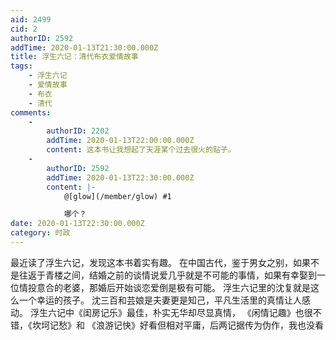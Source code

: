 ```yaml
---
aid: 2499
cid: 2
authorID: 2592
addTime: 2020-01-13T21:30:00.000Z
title: 浮生六记：清代布衣爱情故事
tags:
    - 浮生六记
    - 爱情故事
    - 布衣
    - 清代
comments:
    -
        authorID: 2202
        addTime: 2020-01-13T22:00:00.000Z
        content: 这本书让我想起了天涯某个过去很火的贴子。
    -
        authorID: 2592
        addTime: 2020-01-13T22:30:00.000Z
        content: |-
            @[glow](/member/glow) #1

            哪个？
date: 2020-01-13T22:30:00.000Z
category: 时政
---
```


最近读了浮生六记，发现这本书着实有趣。 在中国古代，鉴于男女之别，如果不是往返于青楼之间，结婚之前的谈情说爱几乎就是不可能的事情，如果有幸娶到一位情投意合的老婆，那婚后开始谈恋爱倒是极有可能。 浮生六记里的沈复就是这么一个幸运的孩子。 沈三百和芸娘是夫妻更是知己，平凡生活里的真情让人感动。 浮生六记中《闺房记乐》最佳，朴实无华却尽显真情， 《闲情记趣》也很不错，《坎坷记愁》和 《浪游记快》好看但相对平庸，后两记据传为伪作，我也没看
